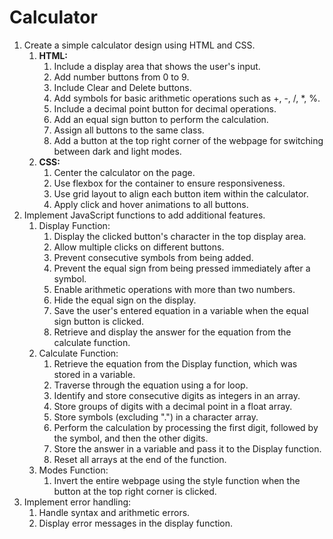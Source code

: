 # Calculator
1. Create a simple calculator design using HTML and CSS.
    1. **HTML:**
        1. Include a display area that shows the user's input.
        2. Add number buttons from 0 to 9.
        3. Include Clear and Delete buttons.
        4. Add symbols for basic arithmetic operations such as +, -, /, *, %.
        5. Include a decimal point button for decimal operations.
        6. Add an equal sign button to perform the calculation.
        7. Assign all buttons to the same class.
        8. Add a button at the top right corner of the webpage for switching between dark and light modes.
    2. **CSS:**
        1. Center the calculator on the page.
        2. Use flexbox for the container to ensure responsiveness.
        3. Use grid layout to align each button item within the calculator.
        4. Apply click and hover animations to all buttons.
2. Implement JavaScript functions to add additional features.
    1. Display Function:
        1. Display the clicked button's character in the top display area.
        2. Allow multiple clicks on different buttons.
        3. Prevent consecutive symbols from being added.
        4. Prevent the equal sign from being pressed immediately after a symbol.
        5. Enable arithmetic operations with more than two numbers.
        6. Hide the equal sign on the display.
        7. Save the user's entered equation in a variable when the equal sign button is clicked.
        8. Retrieve and display the answer for the equation from the calculate function.
    2. Calculate Function:
        1. Retrieve the equation from the Display function, which was stored in a variable.
        2. Traverse through the equation using a for loop.
        3. Identify and store consecutive digits as integers in an array.
        4. Store groups of digits with a decimal point in a float array.
        5. Store symbols (excluding ".") in a character array.
        6. Perform the calculation by processing the first digit, followed by the symbol, and then the other digits.
        7. Store the answer in a variable and pass it to the Display function.
        8. Reset all arrays at the end of the function.
    3. Modes Function:
        1. Invert the entire webpage using the style function when the button at the top right corner is clicked.
3. Implement error handling:
    1. Handle syntax and arithmetic errors.
    2. Display error messages in the display function.
